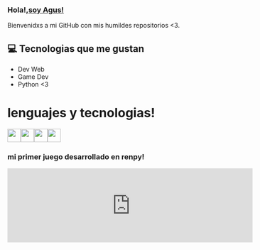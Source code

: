 
### Hola!,[soy Agus!](https://www.instagram.com/agusescobbar/)

Bienvenidxs a mi GitHub con mis humildes repositorios <3.

## :computer: Tecnologias que me gustan
* Dev Web
* Game Dev
* Python <3


# lenguajes y tecnologias!
<img src = 'https://github.com/MarikIshtar007/MarikIshtar007/blob/master/images/python2.png' height='30'/><img src = 'https://github.com/MarikIshtar007/MarikIshtar007/blob/master/images/html.svg' width='30'/><img src = 'https://github.com/MarikIshtar007/MarikIshtar007/blob/master/images/css.svg' width='30'/><img src = 'https://github.com/MarikIshtar007/MarikIshtar007/blob/master/images/js.svg' width='30'/>


### mi primer juego desarrollado en renpy!
<iframe frameborder="0" src="https://itch.io/embed/3660849" width="552" height="167"><a href="https://agusescobbar.itch.io/love-boys-in-sanma">Love Boys In Sanma by Agus Escobbar</a></iframe>


